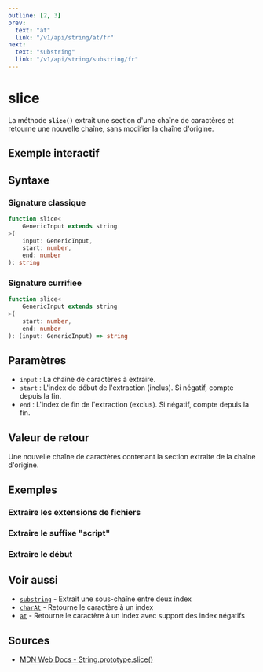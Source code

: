 ```yaml
---
outline: [2, 3]
prev:
  text: "at"
  link: "/v1/api/string/at/fr"
next:
  text: "substring"
  link: "/v1/api/string/substring/fr"
---
```


# slice

La méthode **`slice()`** extrait une section d'une chaîne de caractères et retourne une nouvelle chaîne, sans modifier la chaîne d'origine.

## Exemple interactif

<MonacoTSEditor
  src="/v1/api/string/slice/examples/tryout.doc.ts"
  majorVersion="v1"
  height="200px"
/>

## Syntaxe

### Signature classique

```typescript
function slice<
	GenericInput extends string
>(
	input: GenericInput,
	start: number,
	end: number
): string
```

### Signature currifiee

```typescript
function slice<
	GenericInput extends string
>(
	start: number,
	end: number
): (input: GenericInput) => string
```

## Paramètres

- `input` : La chaîne de caractères à extraire.
- `start` : L'index de début de l'extraction (inclus). Si négatif, compte depuis la fin.
- `end` : L'index de fin de l'extraction (exclus). Si négatif, compte depuis la fin.

## Valeur de retour

Une nouvelle chaîne de caractères contenant la section extraite de la chaîne d'origine.

## Exemples

### Extraire les extensions de fichiers

<MonacoTSEditor
  src="/v1/api/string/slice/examples/extractExtension.doc.ts"
  majorVersion="v1"
  height="300px"
/>

### Extraire le suffixe "script"

<MonacoTSEditor
  src="/v1/api/string/slice/examples/extractScriptSuffix.doc.ts"
  majorVersion="v1"
  height="250px"
/>

### Extraire le début

<MonacoTSEditor
  src="/v1/api/string/slice/examples/extractMiddle.doc.ts"
  majorVersion="v1"
  height="200px"
/>

## Voir aussi

- [`substring`](/v1/api/string/substring/fr) - Extrait une sous-chaîne entre deux index
- [`charAt`](/v1/api/string/charAt/fr) - Retourne le caractère à un index
- [`at`](/v1/api/string/at/fr) - Retourne le caractère à un index avec support des index négatifs

## Sources

- [MDN Web Docs - String.prototype.slice()](https://developer.mozilla.org/fr-FR/docs/Web/JavaScript/Reference/Global_Objects/String/slice)
